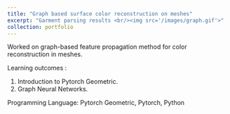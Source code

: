 ```yaml
---
title: "Graph based surface color reconstruction on meshes"
excerpt: "Garment parsing results <br/><img src='/images/graph.gif'>" 
collection: portfolio
---
```


Worked on graph-based feature propagation method for color reconstruction in meshes. 

Learning outcomes : 
1. Introduction to Pytorch Geometric. 
2. Graph Neural Networks.

Programming Language:
Pytorch Geometric, Pytorch, Python